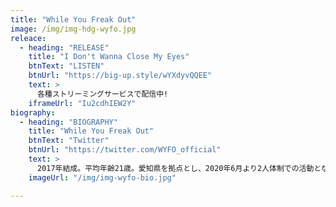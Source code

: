 ```yaml
---
title: "While You Freak Out"
image: /img/img-hdg-wyfo.jpg
releace:
  - heading: "RELEASE"
    title: "I Don't Wanna Close My Eyes"
    btnText: "LISTEN"
    btnUrl: "https://big-up.style/wYXdyvQQEE"
    text: >
      各種ストリーミングサービスで配信中!
    iframeUrl: "Iu2cdhIEW2Y"
biography:
  - heading: "BIOGRAPHY"
    title: "While You Freak Out"
    btnText: "Twitter"
    btnUrl: "https://twitter.com/WYFO_official"
    text: >
      2017年結成。平均年齢21歳。愛知県を拠点とし、2020年6月より2人体制での活動となる。Hard Rock、UK Rock、Hip Hopなどの様々な音楽に影響を受け、ジャンルを超えた楽曲で音楽シーンを盛り上げる。
    imageUrl: "/img/img-wyfo-bio.jpg"

---
```

